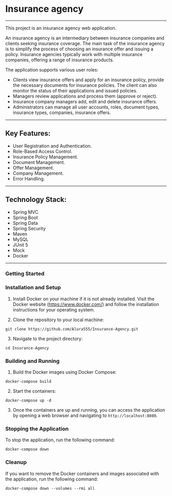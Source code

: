 # Insurance agency

---
This project is an insurance agency web application.

An insurance agency is an intermediary between insurance companies and clients 
seeking insurance coverage. The main task of the insurance agency is to simplify the process of 
choosing an insurance offer and issuing a policy.
Insurance agencies typically work with multiple insurance companies, offering a range 
of insurance products.

The application supports various user roles:
* Clients view insurance offers and apply for an insurance policy, provide the necessary documents 
for insurance policies. The client can also monitor the status of their applications and issued policies.
* Managers review applications and process them (approve or reject).
* Insurance company managers add, edit and delete insurance offers.
* Administrators can manage all user accounts, roles, document types, insurance types, 
companies, insurance offers.


---

## Key Features:

* User Registration and Authentication.
* Role-Based Access Control.
* Insurance Policy Management.
* Document Management.
* Offer Management.
* Company Management.
* Error Handling.


---

## Technology Stack:

* Spring MVC 
* Spring Boot
* Spring Data
* Spring Security
* Maven
* MySQL
* JUnit 5 
* Mock
* Docker

---

### Getting Started

### Installation and Setup
1. Install Docker on your machine if it is not already installed. 
Visit the Docker website (https://www.docker.com/) and follow the 
installation instructions for your operating system. 

2. Clone the repository to your local machine:

```
git clone https://github.com/Alura555/Insurance-Agency.git
```

3. Navigate to the project directory: 
```
cd Insurance-Agency
```

### Building and Running
1. Build the Docker images using Docker Compose:

```
docker-compose build
```

2. Start the containers:


```
docker-compose up -d
```
3. Once the containers are up and running, 
you can access the application by opening 
a web browser and navigating to `http://localhost:8080`.

### Stopping the Application

To stop the application, run the following command:
```
docker-compose down
```


### Cleanup

If you want to remove the Docker containers and images associated with the application, run the following command:
```
docker-compose down --volumes --rmi all
```
